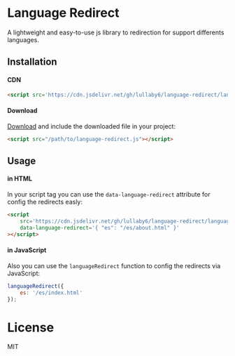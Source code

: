 # Language Redirect

A lightweight and easy-to-use js library to redirection for support differents languages.

## Installation

#### CDN

```html
<script src='https://cdn.jsdelivr.net/gh/lullaby6/language-redirect/language-redirect.js'></script>
```

#### Download

<a href="https:/.jsdelivr.net/gh/lullaby6/language-redirect/language-redirect.js" target="_blank">Download</a> and include the downloaded file in your project:

```html
<script src="/path/to/language-redirect.js"></script>
```

## Usage

#### in HTML

In your script tag you can use the `data-language-redirect` attribute for config the redirects easly:

```html
<script
    src='https://cdn.jsdelivr.net/gh/lullaby6/language-redirect/language-redirect.js'
    data-language-redirect='{ "es": "/es/about.html" }'
></script>
```

#### in JavaScript

Also you can use the `languageRedirect` function to config the redirects via JavaScript:

```js
languageRedirect({
    es: '/es/index.html'
});
```

# License

MIT
